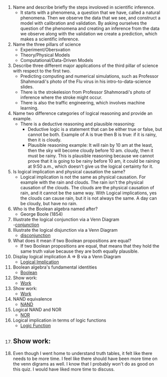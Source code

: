 1. Name and describe briefly the steps involoved in scientific inference.   
   - It starts with a phenomena, a question that we have, called a natural phenomena. Then we observe the data that we see, and construct a model with calibration and validation. By asking ourselves the question of the phenomena and creating an inference from the data we observe along with the validation we create a prediction, which makes a scientific inference.   
2. Name the three pillars of science   
   - Experiment/Obersvation   
   - Theory/Physical Models   
   - Computational/Data-Driven Models   
3. Describe three different major applications of the third pillar of science with respect to the first two.
   - Predicting computing and numerical simulations, such as Professor Shahmoradi's photo of the Flu virus in his intro-to-data-science slides.   
   - There is the strokelesion from Professor Shahmoradi's photo of inference where the stroke might occur.
   - There is also the traffic engineering, which involves machine learning.   
4. Name two difference categories of logical reasoning and provide an example.   
   - There is a deductive reasoning and plausible reasoning:   
     - Deductive logic is a statement that can be either true or false, but cannot be both. Example of A is true then B is true: if it is rainy, then it is cloudy.   
     - Plausible reasoning example: It will rain by 10 am at the least, then the sky will become cloudy before 10 am. cloudy, then it must be rainy. This is plausible reasoning because we cannot prove that it is going to be rainy before 10 am, it could be raining at 9:50 a.m., which doesn't give us the logical certainty for it.   
5. Is logical implication and physical causation the same?   
   - Logical implication is not the same as physical causation. For example with the rain and clouds. The rain isn't the physical causation of the clouds. The clouds are the physical causation of rain, and it cannot be the same way. With Logical implications, yes the clouds can cause rain, but it is not always the same. A day can be cloudy, but have no rain.   
6. Who is the Boolean algebra named after?
   - George Boole (1854)   
7. Illustrate the logical conjunction via a Venn Diagram   
   -[conjunction](Logical_Conjunction.jpg)   
8. Illustrate the logical disjunction via a Venn Diagram   
   - [disconjunction](Logical_Disconjunction.jpg)   
9. What does it mean if two Boolean propositions are equal?   
    - If two Boolean propositions are equal, that means that they hold the same truth value because they are both equally plausible.   
10. Display logical implication A => B via a Venn Diagram   
    - [Logical Implication](Logical_Implecation_quiz.jpg)
11. Boolean algebra's fundamental identities   
    - [Boolean](Boolean_Fundamental.jpg)  
12. Show work:   
    - [Work](showwork1.jpg)   
13. Show work:   
    - [Work](showwork2.jpg)  
14. NAND equivalence   
    - [NAND](NAND.jpg)
15. Logical NAND and NOR   
    - [NOR](NOR.jpg)
16. Logical implication in terms of logic functions   
    - [Logic Function](LogicaFunctions)   
17. Show work:   
    -   
18. Even though I went home to understand truth tables, it felt like there needs to be more time. I feel like there should have been more time on the venn digrams as well. I know that I probably won't do as good on this quiz. I would have liked more time to discuss.   
